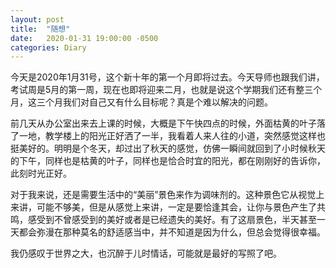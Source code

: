 ```yaml
---
layout: post
title:  "随想"
date:   2020-01-31 19:00:00 -0500
categories: Diary
---
```


今天是2020年1月31号，这个新十年的第一个月即将过去。今天导师也跟我们讲，考试周是5月的第一周，现在也即将迎来二月，也就是说这个学期我们还有整三个月，这三个月我们对自己又有什么目标呢？真是个难以解决的问题。

前几天从办公室出来去上课的时候，大概是下午快四点的时候，外面枯黄的叶子落了一地，教学楼上的阳光正好洒了一半，我看着人来人往的小道，突然感觉这样也挺美好的。明明是个冬天，却过出了秋天的感觉，仿佛一瞬间就回到了小时候秋天的下午，同样也是枯黄的叶子，同样也是恰合时宜的阳光，都在刚刚好的告诉你，此刻时光正好。

对于我来说，还是需要生活中的“美丽”景色来作为调味剂的。这种景色它从视觉上来讲，可能不够美，但是从感觉上来讲，一定是要恰逢其会，让你与景色产生了共鸣，感受到不曾感受到的美好或者是已经遗失的美好。有了这扇景色，半天甚至一天都会弥漫在那种莫名的舒适感当中，并不知道是因为什么，但总会觉得很幸福。

我仍感叹于世界之大，也沉醉于儿时情话，可能就是最好的写照了吧。